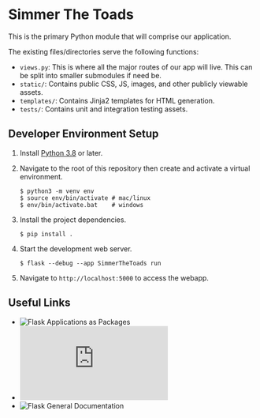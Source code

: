 # Simmer The Toads

This is the primary Python module that will comprise our application.

The existing files/directories serve the following functions:

- `views.py`: This is where all the major routes of our app will live. This can
  be split into smaller submodules if need be.
- `static/`: Contains public CSS, JS, images, and other publicly viewable
  assets.
- `templates/`: Contains Jinja2 templates for HTML generation.
- `tests/`: Contains unit and integration testing assets.

## Developer Environment Setup

1.  Install [Python 3.8](https://www.python.org/downloads/) or later.

2.  Navigate to the root of this repository then create and activate a virtual
    environment.

        $ python3 -m venv env
        $ source env/bin/activate # mac/linux
        $ env/bin/activate.bat    # windows

3.  Install the project dependencies.

        $ pip install .

4.  Start the development web server.

        $ flask --debug --app SimmerTheToads run

5.  Navigate to `http://localhost:5000` to access the webapp.

## Useful Links

- ![Flask Applications as Packages](https://flask.palletsprojects.com/en/2.2.x/patterns/packages/)
- ![Flask Organization Patterns](https://exploreflask.com/en/latest/organizing.html)
- ![Flask General Documentation](https://flask.palletsprojects.com/en/2.2.x/)
